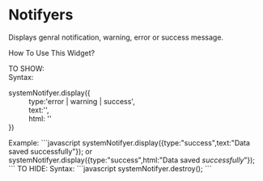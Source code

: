 # Notifyers
Displays genral notification, warning, error or success message.

How To Use This Widget?  
  
TO SHOW:  
Syntax:  
   <dl>systemNotifyer.display({  
                    <dd>  type:'error | warning | success',  </dd>
                      <dd>text:'',  </dd>
                      <dd>html: ''  </dd>
                     })</dl>
   Example:  
```javascript
     systemNotifyer.display({type:"success",text:"Data saved successfully"});  
                                   or  
     systemNotifyer.display({type:"success",html:"Data saved <em>successfully</em>"});  
```
TO HIDE:  
Syntax:  
```javascript
     systemNotifyer.destroy();  
```
  
